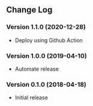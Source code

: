 ## Change Log
### Version 1.1.0 (2020-12-28)
- Deploy using Github Action
### Version 1.0.0 (2019-04-10)
- Automate release
### Version 0.1.0 (2018-04-18)
- Initial release
